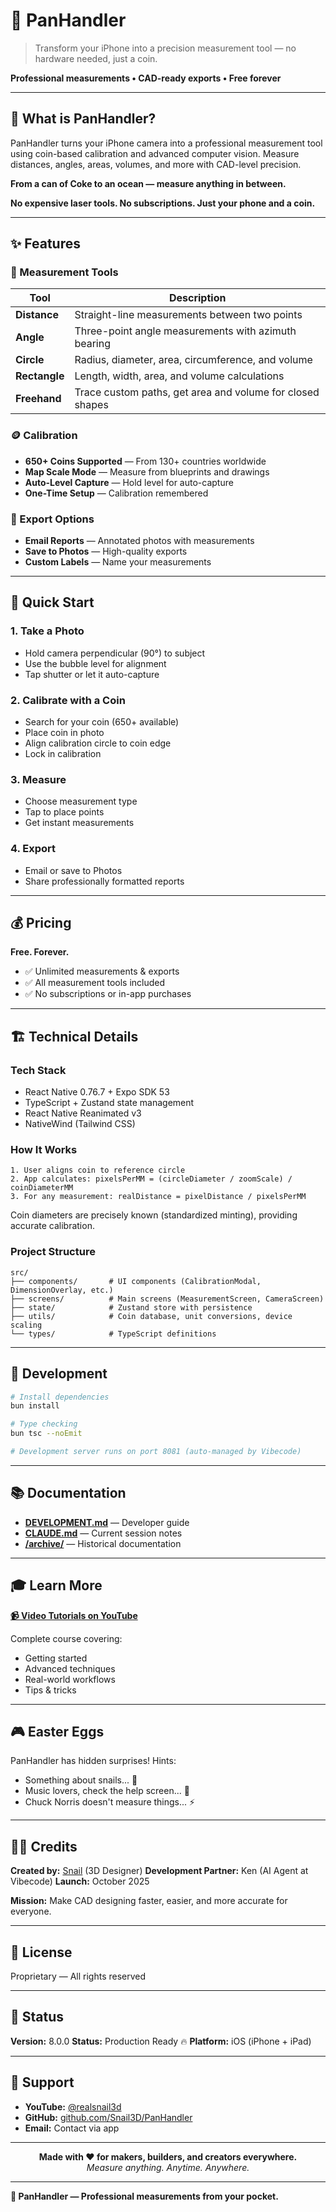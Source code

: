 # 📐 PanHandler

> Transform your iPhone into a precision measurement tool — no hardware needed, just a coin.

**Professional measurements • CAD-ready exports • Free forever**

---

## 🎯 What is PanHandler?

PanHandler turns your iPhone camera into a professional measurement tool using coin-based calibration and advanced computer vision. Measure distances, angles, areas, volumes, and more with CAD-level precision.

**From a can of Coke to an ocean — measure anything in between.**

**No expensive laser tools. No subscriptions. Just your phone and a coin.**

---

## ✨ Features

### 📏 Measurement Tools

| Tool | Description |
|------|-------------|
| **Distance** | Straight-line measurements between two points |
| **Angle** | Three-point angle measurements with azimuth bearing |
| **Circle** | Radius, diameter, area, circumference, and volume |
| **Rectangle** | Length, width, area, and volume calculations |
| **Freehand** | Trace custom paths, get area and volume for closed shapes |

### 🪙 Calibration

- **650+ Coins Supported** — From 130+ countries worldwide
- **Map Scale Mode** — Measure from blueprints and drawings
- **Auto-Level Capture** — Hold level for auto-capture
- **One-Time Setup** — Calibration remembered

### 💾 Export Options

- **Email Reports** — Annotated photos with measurements
- **Save to Photos** — High-quality exports
- **Custom Labels** — Name your measurements

---

## 🚀 Quick Start

### 1. Take a Photo
- Hold camera perpendicular (90°) to subject
- Use the bubble level for alignment
- Tap shutter or let it auto-capture

### 2. Calibrate with a Coin
- Search for your coin (650+ available)
- Place coin in photo
- Align calibration circle to coin edge
- Lock in calibration

### 3. Measure
- Choose measurement type
- Tap to place points
- Get instant measurements

### 4. Export
- Email or save to Photos
- Share professionally formatted reports

---

## 💰 Pricing

**Free. Forever.**

- ✅ Unlimited measurements & exports
- ✅ All measurement tools included
- ✅ No subscriptions or in-app purchases

---

## 🏗️ Technical Details

### Tech Stack

- React Native 0.76.7 + Expo SDK 53
- TypeScript + Zustand state management
- React Native Reanimated v3
- NativeWind (Tailwind CSS)

### How It Works

```
1. User aligns coin to reference circle
2. App calculates: pixelsPerMM = (circleDiameter / zoomScale) / coinDiameterMM
3. For any measurement: realDistance = pixelDistance / pixelsPerMM
```

Coin diameters are precisely known (standardized minting), providing accurate calibration.

### Project Structure

```
src/
├── components/       # UI components (CalibrationModal, DimensionOverlay, etc.)
├── screens/          # Main screens (MeasurementScreen, CameraScreen)
├── state/            # Zustand store with persistence
├── utils/            # Coin database, unit conversions, device scaling
└── types/            # TypeScript definitions
```

---

## 🔧 Development

```bash
# Install dependencies
bun install

# Type checking
bun tsc --noEmit

# Development server runs on port 8081 (auto-managed by Vibecode)
```

---

## 📚 Documentation

- **[DEVELOPMENT.md](./DEVELOPMENT.md)** — Developer guide
- **[CLAUDE.md](./CLAUDE.md)** — Current session notes
- **[/archive/](./archive/)** — Historical documentation

---

## 🎓 Learn More

<a href="https://www.youtube.com/playlist?list=PLJB4l6OZ0E3HRdPaJn8dJPZrEu4dPBDJi" target="_blank"><strong>📹 Video Tutorials on YouTube</strong></a>

Complete course covering:
- Getting started
- Advanced techniques
- Real-world workflows
- Tips & tricks

---

## 🎮 Easter Eggs

PanHandler has hidden surprises! Hints:
- Something about snails... 🐌
- Music lovers, check the help screen... 🎵
- Chuck Norris doesn't measure things... ⚡

---

## 👨‍💻 Credits

**Created by:** [Snail](https://youtube.com/@realsnail3d) (3D Designer)
**Development Partner:** Ken (AI Agent at Vibecode)
**Launch:** October 2025

**Mission:** Make CAD designing faster, easier, and more accurate for everyone.

---

## 📄 License

Proprietary — All rights reserved

---

## 🚀 Status

**Version:** 8.0.0
**Status:** Production Ready 🔥
**Platform:** iOS (iPhone + iPad)

---

## 💬 Support

- **YouTube:** [@realsnail3d](https://youtube.com/@realsnail3d)
- **GitHub:** [github.com/Snail3D/PanHandler](https://github.com/Snail3D/PanHandler)
- **Email:** Contact via app

---

<p align="center">
  <strong>Made with ❤️ for makers, builders, and creators everywhere.</strong><br>
  <em>Measure anything. Anytime. Anywhere.</em>
</p>

---

**📐 PanHandler — Professional measurements from your pocket.**
